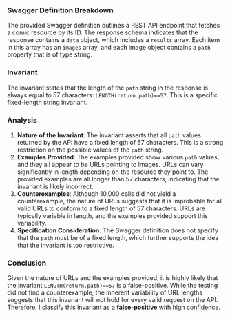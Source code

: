 ### Swagger Definition Breakdown
The provided Swagger definition outlines a REST API endpoint that fetches a comic resource by its ID. The response schema indicates that the response contains a `data` object, which includes a `results` array. Each item in this array has an `images` array, and each image object contains a `path` property that is of type string.

### Invariant
The invariant states that the length of the `path` string in the response is always equal to 57 characters: `LENGTH(return.path)==57`. This is a specific fixed-length string invariant.

### Analysis
1. **Nature of the Invariant**: The invariant asserts that all `path` values returned by the API have a fixed length of 57 characters. This is a strong restriction on the possible values of the `path` string.
2. **Examples Provided**: The examples provided show various `path` values, and they all appear to be URLs pointing to images. URLs can vary significantly in length depending on the resource they point to. The provided examples are all longer than 57 characters, indicating that the invariant is likely incorrect.
3. **Counterexamples**: Although 10,000 calls did not yield a counterexample, the nature of URLs suggests that it is improbable for all valid URLs to conform to a fixed length of 57 characters. URLs are typically variable in length, and the examples provided support this variability.
4. **Specification Consideration**: The Swagger definition does not specify that the `path` must be of a fixed length, which further supports the idea that the invariant is too restrictive.

### Conclusion
Given the nature of URLs and the examples provided, it is highly likely that the invariant `LENGTH(return.path)==57` is a false-positive. While the testing did not find a counterexample, the inherent variability of URL lengths suggests that this invariant will not hold for every valid request on the API. Therefore, I classify this invariant as a **false-positive** with high confidence.
